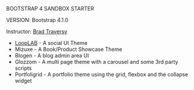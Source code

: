 BOOTSTRAP 4 SANDBOX STARTER

VERSION: Bootstrap 4.1.0

Instructor: [Brad Traversy](https://www.udemy.com/user/brad-traversy/)

  *  [LoopLAB](https://codepen.io/AAhu/pen/qowzNX?editors=1000)      - A social UI Theme
  *  Mizuxe       - A Book/Product Showcase Theme
  *  Blogen       - A blog admin area UI
  *  Glozzom      - A multi page theme with a carousel and some 3rd party scripts
  *  Portfoligrid - A portfolio theme using the grid, flexbox and the collapse widget

